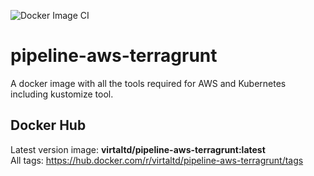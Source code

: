 ![Docker Image CI](https://github.com/virta-ltd/pipeline-aws-terragrunt/workflows/Docker%20Image%20CI/badge.svg)

# pipeline-aws-terragrunt
A docker image with all the tools required for AWS and Kubernetes including kustomize tool.

## Docker Hub
Latest version image: <b>virtaltd/pipeline-aws-terragrunt:latest</b>  
All tags: https://hub.docker.com/r/virtaltd/pipeline-aws-terragrunt/tags
